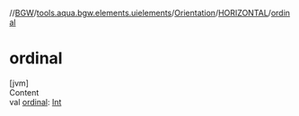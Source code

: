 //[BGW](../../../../index.md)/[tools.aqua.bgw.elements.uielements](../../index.md)/[Orientation](../index.md)/[HORIZONTAL](index.md)/[ordinal](ordinal.md)



# ordinal  
[jvm]  
Content  
val [ordinal](ordinal.md): [Int](https://kotlinlang.org/api/latest/jvm/stdlib/kotlin/-int/index.html)  



